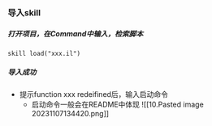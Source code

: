 
### 导入skill

##### 打开项目，在Command中输入，检索脚本
```
skill load("xxx.il")
```
##### 导入成功
- 提示function xxx redeifined后，输入启动命令
	- 启动命令一般会在README中体现
![[10.Pasted image 20231107134420.png]]
